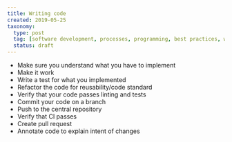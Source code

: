 ```yaml
---
title: Writing code
created: 2019-05-25
taxonomy:
  type: post
  tag: [software development, processes, programming, best practices, workflow]
  status: draft
---
```


* Make sure you understand what you have to implement
* Make it work
* Write a test for what you implemented
* Refactor the code for reusability/code standard
* Verify that your code passes linting and tests
* Commit your code on a branch
* Push to the central repository
* Verify that CI passes
* Create pull request
* Annotate code to explain intent of changes
